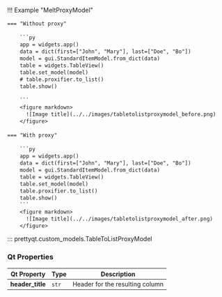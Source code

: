 !!! Example "MeltProxyModel"

    === "Without proxy"

        ```py
        app = widgets.app()
        data = dict(first=["John", "Mary"], last=["Doe", "Bo"])
        model = gui.StandardItemModel.from_dict(data)
        table = widgets.TableView()
        table.set_model(model)
        # table.proxifier.to_list()
        table.show()

        ```
        <figure markdown>
          ![Image title](../../images/tabletolistproxymodel_before.png)
        </figure>

    === "With proxy"

        ```py
        app = widgets.app()
        data = dict(first=["John", "Mary"], last=["Doe", "Bo"])
        model = gui.StandardItemModel.from_dict(data)
        table = widgets.TableView()
        table.set_model(model)
        table.proxifier.to_list()
        table.show()
        ```
        <figure markdown>
          ![Image title](../../images/tabletolistproxymodel_after.png)
        </figure>

::: prettyqt.custom_models.TableToListProxyModel

### Qt Properties

| Qt Property          | Type    | Description                      |
| ---------------------|---------|----------------------------------|
| **header_title**     | `str`   | Header for the resulting column  |
